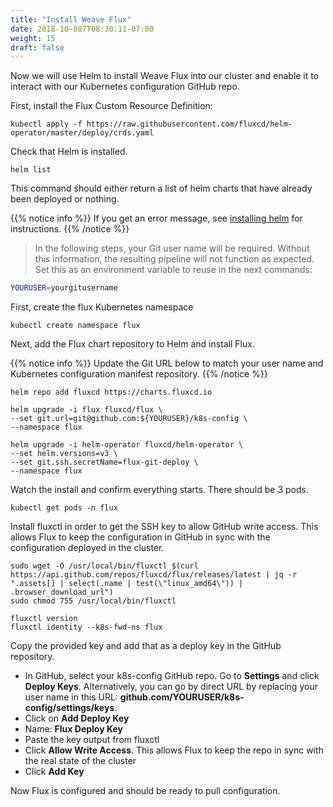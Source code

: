 ```yaml
---
title: "Install Weave Flux"
date: 2018-10-087T08:30:11-07:00
weight: 15
draft: false
---
```


Now we will use Helm to install Weave Flux into our cluster and enable it to interact with our Kubernetes configuration GitHub repo.  

First, install the Flux Custom Resource Definition:

```
kubectl apply -f https://raw.githubusercontent.com/fluxcd/helm-operator/master/deploy/crds.yaml
```

Check that Helm is installed. 

```
helm list
```

This command should either return a list of helm charts that have already been deployed or nothing.

{{% notice info %}}
If you get an error message, see [installing helm](/beginner/060_helm/helm_intro/install/index.html) for instructions.
{{% /notice %}}

> In the following steps, your Git user name will be required. Without this information, the resulting pipeline will not function as expected. Set this as an environment variable to reuse in the next commands:

```bash
YOURUSER=yourgitusername
```

First, create the flux Kubernetes namespace

```
kubectl create namespace flux
```


Next, add the Flux chart repository to Helm and install Flux.  

{{% notice info %}}
Update the Git URL below to match your user name and Kubernetes configuration manifest repository.
{{% /notice %}}


```
helm repo add fluxcd https://charts.fluxcd.io

helm upgrade -i flux fluxcd/flux \
--set git.url=git@github.com:${YOURUSER}/k8s-config \
--namespace flux

helm upgrade -i helm-operator fluxcd/helm-operator \
--set helm.versions=v3 \
--set git.ssh.secretName=flux-git-deploy \
--namespace flux
```

Watch the install and confirm everything starts.  There should be 3 pods.  
```
kubectl get pods -n flux
```

Install fluxctl in order to get the SSH key to allow GitHub write access.  This allows Flux to keep the configuration in GitHub in sync with the configuration deployed in the cluster.  

```
sudo wget -O /usr/local/bin/fluxctl $(curl https://api.github.com/repos/fluxcd/flux/releases/latest | jq -r ".assets[] | select(.name | test(\"linux_amd64\")) | .browser_download_url")
sudo chmod 755 /usr/local/bin/fluxctl

fluxctl version
fluxctl identity --k8s-fwd-ns flux
```

Copy the provided key and add that as a deploy key in the GitHub repository.  

* In GitHub, select your k8s-config GitHub repo.  Go to **Settings** and click **Deploy Keys**.  Alternatively, you can go by direct URL by replacing your user name in this URL: **github.com/YOURUSER/k8s-config/settings/keys**.  
* Click on **Add Deploy Key**
 * Name: **Flux Deploy Key**
 * Paste the key output from fluxctl
 * Click **Allow Write Access**.  This allows Flux to keep the repo in sync with the real state of the cluster
 * Click **Add Key**

Now Flux is configured and should be ready to pull configuration.  
